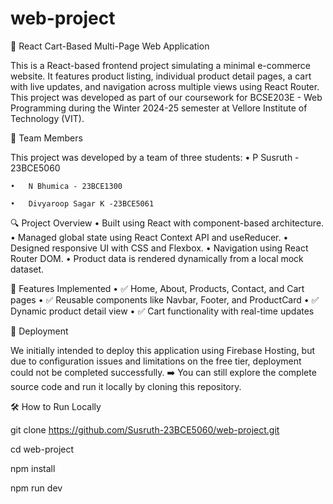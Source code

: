 # web-project
🛒 React Cart-Based Multi-Page Web Application

This is a React-based frontend project simulating a minimal e-commerce website. It features product listing, individual product detail pages, a cart with live updates, and navigation across multiple views using React Router. This project was developed as part of our coursework for BCSE203E - Web Programming during the Winter 2024-25 semester at Vellore Institute of Technology (VIT).

👥 Team Members

This project was developed by a team of three students:
	•	P Susruth - 23BCE5060
 
	•	N Bhumica - 23BCE1300
 
	•	Divyaroop Sagar K -23BCE5061

🔍 Project Overview
	•	Built using React with component-based architecture.
	•	Managed global state using React Context API and useReducer.
	•	Designed responsive UI with CSS and Flexbox.
	•	Navigation using React Router DOM.
	•	Product data is rendered dynamically from a local mock dataset.

🚧 Features Implemented
	•	✅ Home, About, Products, Contact, and Cart pages
	•	✅ Reusable components like Navbar, Footer, and ProductCard
	•	✅ Dynamic product detail view
	•	✅ Cart functionality with real-time updates

🚀 Deployment

We initially intended to deploy this application using Firebase Hosting, but due to configuration issues and limitations on the free tier, deployment could not be completed successfully.
➡️ You can still explore the complete source code and run it locally by cloning this repository.

🛠️ How to Run Locally

git clone https://github.com/Susruth-23BCE5060/web-project.git

cd web-project

npm install

npm run dev
